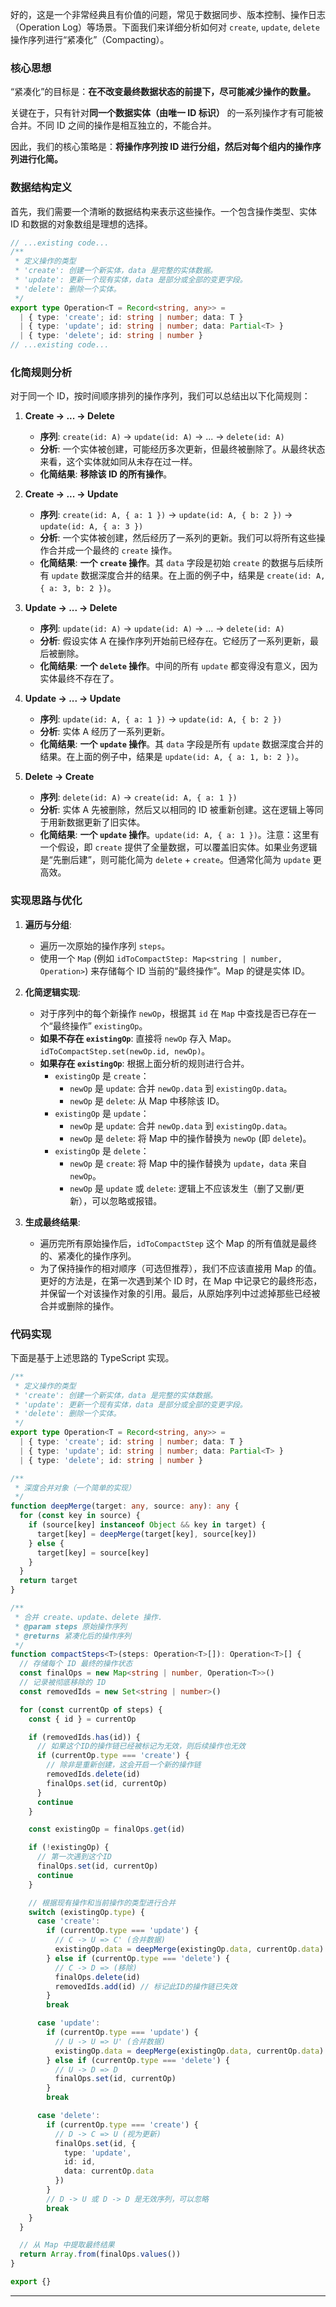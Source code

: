 好的，这是一个非常经典且有价值的问题，常见于数据同步、版本控制、操作日志（Operation Log）等场景。下面我们来详细分析如何对 `create`, `update`, `delete` 操作序列进行“紧凑化”（Compacting）。

### 核心思想

“紧凑化”的目标是：**在不改变最终数据状态的前提下，尽可能减少操作的数量。**

关键在于，只有针对**同一个数据实体（由唯一 ID 标识）** 的一系列操作才有可能被合并。不同 ID 之间的操作是相互独立的，不能合并。

因此，我们的核心策略是：**将操作序列按 ID 进行分组，然后对每个组内的操作序列进行化简。**

### 数据结构定义

首先，我们需要一个清晰的数据结构来表示这些操作。一个包含操作类型、实体 ID 和数据的对象数组是理想的选择。

```typescript
// ...existing code...
/**
 * 定义操作的类型
 * 'create': 创建一个新实体，data 是完整的实体数据。
 * 'update': 更新一个现有实体，data 是部分或全部的变更字段。
 * 'delete': 删除一个实体。
 */
export type Operation<T = Record<string, any>> =
  | { type: 'create'; id: string | number; data: T }
  | { type: 'update'; id: string | number; data: Partial<T> }
  | { type: 'delete'; id: string | number }
// ...existing code...
```

### 化简规则分析

对于同一个 ID，按时间顺序排列的操作序列，我们可以总结出以下化简规则：

1.  **Create -> ... -> Delete**

    - **序列**: `create(id: A)` -> `update(id: A)` -> ... -> `delete(id: A)`
    - **分析**: 一个实体被创建，可能经历多次更新，但最终被删除了。从最终状态来看，这个实体就如同从未存在过一样。
    - **化简结果**: **移除该 ID 的所有操作**。

2.  **Create -> ... -> Update**

    - **序列**: `create(id: A, { a: 1 })` -> `update(id: A, { b: 2 })` -> `update(id: A, { a: 3 })`
    - **分析**: 一个实体被创建，然后经历了一系列的更新。我们可以将所有这些操作合并成一个最终的 `create` 操作。
    - **化简结果**: **一个 `create` 操作**。其 `data` 字段是初始 `create` 的数据与后续所有 `update` 数据深度合并的结果。在上面的例子中，结果是 `create(id: A, { a: 3, b: 2 })`。

3.  **Update -> ... -> Delete**

    - **序列**: `update(id: A)` -> `update(id: A)` -> ... -> `delete(id: A)`
    - **分析**: 假设实体 A 在操作序列开始前已经存在。它经历了一系列更新，最后被删除。
    - **化简结果**: **一个 `delete` 操作**。中间的所有 `update` 都变得没有意义，因为实体最终不存在了。

4.  **Update -> ... -> Update**

    - **序列**: `update(id: A, { a: 1 })` -> `update(id: A, { b: 2 })`
    - **分析**: 实体 A 经历了一系列更新。
    - **化简结果**: **一个 `update` 操作**。其 `data` 字段是所有 `update` 数据深度合并的结果。在上面的例子中，结果是 `update(id: A, { a: 1, b: 2 })`。

5.  **Delete -> Create**
    - **序列**: `delete(id: A)` -> `create(id: A, { a: 1 })`
    - **分析**: 实体 A 先被删除，然后又以相同的 ID 被重新创建。这在逻辑上等同于用新数据更新了旧实体。
    - **化简结果**: **一个 `update` 操作**。`update(id: A, { a: 1 })`。注意：这里有一个假设，即 `create` 提供了全量数据，可以覆盖旧实体。如果业务逻辑是“先删后建”，则可能化简为 `delete` + `create`。但通常化简为 `update` 更高效。

### 实现思路与优化

1.  **遍历与分组**:

    - 遍历一次原始的操作序列 `steps`。
    - 使用一个 `Map` (例如 `idToCompactStep: Map<string | number, Operation>`) 来存储每个 ID 当前的“最终操作”。Map 的键是实体 ID。

2.  **化简逻辑实现**:

    - 对于序列中的每个新操作 `newOp`，根据其 `id` 在 `Map` 中查找是否已存在一个“最终操作” `existingOp`。
    - **如果不存在 `existingOp`**: 直接将 `newOp` 存入 Map。`idToCompactStep.set(newOp.id, newOp)`。
    - **如果存在 `existingOp`**: 根据上面分析的规则进行合并。
      - `existingOp` 是 `create`：
        - `newOp` 是 `update`: 合并 `newOp.data` 到 `existingOp.data`。
        - `newOp` 是 `delete`: 从 Map 中移除该 ID。
      - `existingOp` 是 `update`：
        - `newOp` 是 `update`: 合并 `newOp.data` 到 `existingOp.data`。
        - `newOp` 是 `delete`: 将 Map 中的操作替换为 `newOp` (即 `delete`)。
      - `existingOp` 是 `delete`：
        - `newOp` 是 `create`: 将 Map 中的操作替换为 `update`，`data` 来自 `newOp`。
        - `newOp` 是 `update` 或 `delete`: 逻辑上不应该发生（删了又删/更新），可以忽略或报错。

3.  **生成最终结果**:
    - 遍历完所有原始操作后，`idToCompactStep` 这个 Map 的所有值就是最终的、紧凑化的操作序列。
    - 为了保持操作的相对顺序（可选但推荐），我们不应该直接用 Map 的值。更好的方法是，在第一次遇到某个 ID 时，在 Map 中记录它的最终形态，并保留一个对该操作对象的引用。最后，从原始序列中过滤掉那些已经被合并或删除的操作。

### 代码实现

下面是基于上述思路的 TypeScript 实现。

```typescript
/**
 * 定义操作的类型
 * 'create': 创建一个新实体，data 是完整的实体数据。
 * 'update': 更新一个现有实体，data 是部分或全部的变更字段。
 * 'delete': 删除一个实体。
 */
export type Operation<T = Record<string, any>> =
  | { type: 'create'; id: string | number; data: T }
  | { type: 'update'; id: string | number; data: Partial<T> }
  | { type: 'delete'; id: string | number }

/**
 * 深度合并对象（一个简单的实现）
 */
function deepMerge(target: any, source: any): any {
  for (const key in source) {
    if (source[key] instanceof Object && key in target) {
      target[key] = deepMerge(target[key], source[key])
    } else {
      target[key] = source[key]
    }
  }
  return target
}

/**
 * 合并 create、update、delete 操作.
 * @param steps 原始操作序列
 * @returns 紧凑化后的操作序列
 */
function compactSteps<T>(steps: Operation<T>[]): Operation<T>[] {
  // 存储每个 ID 最终的操作状态
  const finalOps = new Map<string | number, Operation<T>>()
  // 记录被彻底移除的 ID
  const removedIds = new Set<string | number>()

  for (const currentOp of steps) {
    const { id } = currentOp

    if (removedIds.has(id)) {
      // 如果这个ID的操作链已经被标记为无效，则后续操作也无效
      if (currentOp.type === 'create') {
        // 除非是重新创建，这会开启一个新的操作链
        removedIds.delete(id)
        finalOps.set(id, currentOp)
      }
      continue
    }

    const existingOp = finalOps.get(id)

    if (!existingOp) {
      // 第一次遇到这个ID
      finalOps.set(id, currentOp)
      continue
    }

    // 根据现有操作和当前操作的类型进行合并
    switch (existingOp.type) {
      case 'create':
        if (currentOp.type === 'update') {
          // C -> U => C' (合并数据)
          existingOp.data = deepMerge(existingOp.data, currentOp.data)
        } else if (currentOp.type === 'delete') {
          // C -> D => (移除)
          finalOps.delete(id)
          removedIds.add(id) // 标记此ID的操作链已失效
        }
        break

      case 'update':
        if (currentOp.type === 'update') {
          // U -> U => U' (合并数据)
          existingOp.data = deepMerge(existingOp.data, currentOp.data)
        } else if (currentOp.type === 'delete') {
          // U -> D => D
          finalOps.set(id, currentOp)
        }
        break

      case 'delete':
        if (currentOp.type === 'create') {
          // D -> C => U (视为更新)
          finalOps.set(id, {
            type: 'update',
            id: id,
            data: currentOp.data
          })
        }
        // D -> U 或 D -> D 是无效序列，可以忽略
        break
    }
  }

  // 从 Map 中提取最终结果
  return Array.from(finalOps.values())
}

export {}
```

---
